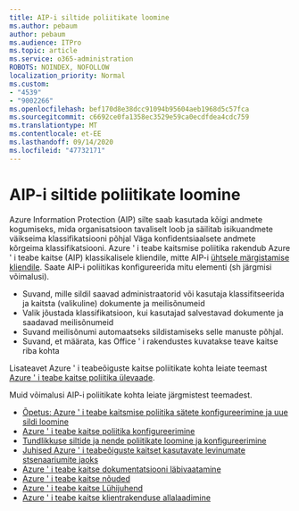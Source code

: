 ```yaml
---
title: AIP-i siltide poliitikate loomine
ms.author: pebaum
author: pebaum
ms.audience: ITPro
ms.topic: article
ms.service: o365-administration
ROBOTS: NOINDEX, NOFOLLOW
localization_priority: Normal
ms.custom:
- "4539"
- "9002266"
ms.openlocfilehash: bef170d8e38dcc91094b95604aeb1968d5c57fca
ms.sourcegitcommit: c6692ce0fa1358ec3529e59ca0ecdfdea4cdc759
ms.translationtype: MT
ms.contentlocale: et-EE
ms.lasthandoff: 09/14/2020
ms.locfileid: "47732171"
---
```

# <a name="creating-aip-label-policies"></a>AIP-i siltide poliitikate loomine

Azure Information Protection (AIP) silte saab kasutada kõigi andmete kogumiseks, mida organisatsioon tavaliselt loob ja säilitab isikuandmete väikseima klassifikatsiooni põhjal Väga konfidentsiaalsete andmete kõrgeima klassifikatsiooni. Azure ' i teabe kaitsmise poliitika rakendub Azure ' i teabe kaitse (AIP) klassikalisele kliendile, mitte AIP-i  [ühtsele märgistamise kliendile](https://docs.microsoft.com/azure/information-protection/rms-client/unifiedlabelingclient-version-release-history). Saate AIP-i poliitikas konfigureerida mitu elementi (sh järgmisi võimalusi).

- Suvand, mille sildil saavad administraatorid või kasutaja klassifitseerida ja kaitsta (valikuline) dokumente ja meilisõnumeid
- Valik jõustada klassifikatsioon, kui kasutajad salvestavad dokumente ja saadavad meilisõnumeid
- Suvand meilisõnumi automaatseks sildistamiseks selle manuste põhjal.
- Suvand, et määrata, kas Office ' i rakendustes kuvatakse teave kaitse riba kohta

Lisateavet Azure ' i teabeõiguste kaitse poliitikate kohta leiate teemast [Azure ' i teabe kaitse poliitika ülevaade](https://docs.microsoft.com/azure/information-protection/overview-policy).  

Muid võimalusi AIP-i poliitikate kohta leiate järgmistest teemadest.

- [Õpetus: Azure ' i teabe kaitsmise poliitika sätete konfigureerimine ja uue sildi loomine](https://docs.microsoft.com/azure/information-protection/infoprotect-quick-start-tutorial)  
- [Azure ' i teabe kaitse poliitika konfigureerimine](https://docs.microsoft.com/azure/information-protection/configure-policy)  
- [Tundlikkuse siltide ja nende poliitikate loomine ja konfigureerimine](https://docs.microsoft.com/microsoft-365/compliance/create-sensitivity-labels)  
- [Juhised Azure ' i teabeõiguste kaitset kasutavate levinumate stsenaariumite jaoks](https://docs.microsoft.com/azure/information-protection/how-to-guides)  
- [Azure ' i teabe kaitse dokumentatsiooni läbivaatamine](https://docs.microsoft.com/azure/information-protection/what-is-information-protection)  
- [Azure ' i teabe kaitse nõuded](https://docs.microsoft.com/azure/information-protection/get-started/requirements)  
- [Azure ' i teabe kaitse Lühijuhend](https://docs.microsoft.com/azure/information-protection/get-started/infoprotect-quick-start-tutorial)  
- [Azure ' i teabe kaitse klientrakenduse allalaadimine](https://www.microsoft.com/download/details.aspx?id=53018)